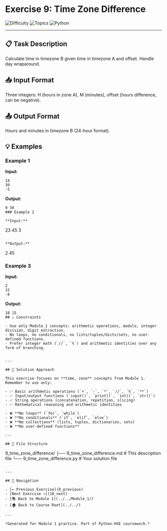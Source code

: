 # Exercise 9: Time Zone Difference

![Difficulty](https://img.shields.io/badge/Difficulty-Module%201-green)
![Topics](https://img.shields.io/badge/Topics-time%2C%20zone-blue)
![Python](https://img.shields.io/badge/Python-Module%201%20Concepts-yellow)

---

## 📋 Task Description

Calculate time in timezone B given time in timezone A and offset. Handle day wraparound.
## 📥 Input Format

Three integers: H (hours in zone A), M (minutes), offset (hours difference, can be negative).
## 📤 Output Format

Hours and minutes in timezone B (24-hour format).
## 💡 Examples

### Example 1

**Input:**
```
14
30
-5
```

**Output:**
```
9 30
### Example 2

**Input:**
```
23
45
3
```

**Output:**
```
2 45
### Example 3

**Input:**
```
2
15
-8
```

**Output:**
```
18 15
## ⚠️ Constraints

- Use only Module_1 concepts: arithmetic operations, modulo, integer division, digit extraction.
- No loops, no conditionals, no lists/tuples/dicts/sets, no user-defined functions.
- Prefer integer math (`//`, `%`) and arithmetic identities over any form of branching.


---

## 🎯 Solution Approach

This exercise focuses on **time, zone** concepts from Module 1. Remember to use only:

- ✅ Basic arithmetic operations (`+`, `-`, `*`, `//`, `%`, `**`)
- ✅ Input/output functions (`input()`, `print()`, `int()`, `str()`)
- ✅ String operations (concatenation, repetition, slicing)
- ✅ Mathematical reasoning and arithmetic identities

- ❌ **No loops** (`for`, `while`)
- ❌ **No conditionals** (`if`, `elif`, `else`)
- ❌ **No collections** (lists, tuples, dictionaries, sets)
- ❌ **No user-defined functions**

---

## 📁 File Structure
```
9_time_zone_difference/
├── 9_time_zone_difference.md     # This description file
└── 9_time_zone_difference.py     # Your solution file
```

---

## 🔗 Navigation

- [← Previous Exercise](8_previous) 
- [Next Exercise →](10_next)
- [📚 Back to Module 1](../../Module_1/)
- [🏠 Back to Course Root](../../)

---

*Generated for Module 1 practice. Part of Python-HSE coursework.*
